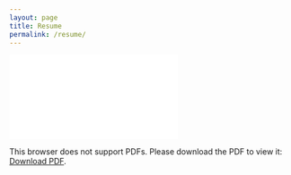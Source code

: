 ```yaml
---
layout: page
title: Resume
permalink: /resume/
---
```


<object data="Wayne_Liu_Resume.pdf" type="application/pdf" width="700px" height="700px">
    <embed src="Wayne_Liu_Resume.pdf">
        <p>This browser does not support PDFs. Please download the PDF to view it: <a href="Wayne_Liu_Resume.pdf">Download PDF</a>.</p>
    </embed>
</object>
